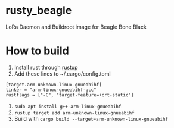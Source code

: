 # rusty_beagle
LoRa Daemon and Buildroot image for Beagle Bone Black

# How to build
1. Install rust through [rustup](https://rustup.rs/)
1. Add these lines to ~/.cargo/config.toml
```
[target.arm-unknown-linux-gnueabihf]
linker = "arm-linux-gnueabihf-gcc"
rustflags = ["-C", "target-feature=+crt-static"]
```
1. ```sudo apt install g++-arm-linux-gnueabihf```
1. ```rustup target add arm-unknown-linux-gnueabihf```
1. Build with ```cargo build --target=arm-unknown-linux-gnueabihf```
